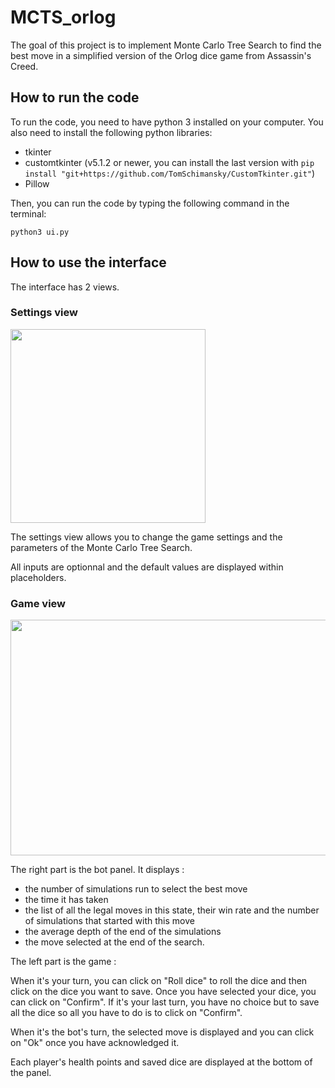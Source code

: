 # MCTS_orlog
The goal of this project is to implement Monte Carlo Tree Search to find the best move in a simplified version of the Orlog dice game from Assassin's Creed.

## How to run the code
To run the code, you need to have python 3 installed on your computer.
You also need to install the following python libraries:
  - tkinter
  - customtkinter (v5.1.2 or newer, you can install the last version with ```pip install "git+https://github.com/TomSchimansky/CustomTkinter.git"```)
  - Pillow

Then, you can run the code by typing the following command in the terminal:
```
python3 ui.py
```

## How to use the interface
The interface has 2 views.

### Settings view
<img src="https://user-images.githubusercontent.com/96493391/232820636-65810bcd-52fa-4f84-98f5-d9429795ae16.png" width="312" height="310">

The settings view allows you to change the game settings and the parameters of the Monte Carlo Tree Search.

All inputs are optionnal and the default values are displayed within placeholders.


### Game view
<img src="https://user-images.githubusercontent.com/96493391/232825372-67eed57e-216b-42fd-8eec-53eb1f72f2a4.png" width="750" height="377">

The right part is the bot panel. It displays :
  - the number of simulations run to select the best move
  - the time it has taken
  - the list of all the legal moves in this state, their win rate and the number of simulations that started with this move
  - the average depth of the end of the simulations 
  - the move selected at the end of the search.


The left part is the game :

When it's your turn, you can click on "Roll dice" to roll the dice and then click on the dice you want to save. Once you have selected your dice, you can click on "Confirm". If it's your last turn, you have no choice but to save all the dice so all you have to do is to click on "Confirm".

When it's the bot's turn, the selected move is displayed and you can click on "Ok" once you have acknowledged it.

Each player's health points and saved dice are displayed at the bottom of the panel.
